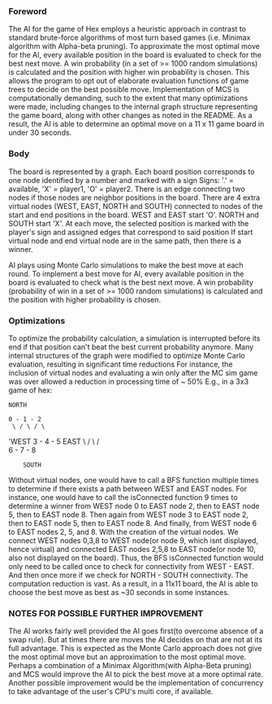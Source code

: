 ### Foreword
The AI for the game of Hex employs a heuristic approach in contrast to standard brute-force algorithms of most turn based 
games (i.e.  Minimax algorithm with Alpha-beta pruning). To approximate the most optimal move for the AI, every available 
position in the  board is evaluated to check for the best next move. A win probability (in a set of >= 1000 random simulations) 
is calculated and the position with higher win probability is chosen. This allows the program to opt out of elaborate 
evaluation functions of game trees to decide on the best possible move. Implementation of MCS is computationally demanding, 
such to the extent that many optimizations were made, including changes to the internal graph structure representing the 
game board, along with other changes as noted in the README. 
As a result, the AI is able to determine an optimal move on a 11 x 11 game board in under 30 seconds.


### Body
The board is represented by a graph.
Each board position corresponds to one node identified by a number and marked with a sign
Signs: '.' = available, 'X' = player1, 'O' = player2.
There is an edge connecting two nodes if those nodes are neighbor positions in the board. 
There are 4 extra virtual nodes (WEST, EAST, NORTH and SOUTH) connected to nodes of the start and end positions in the board.
WEST and EAST start 'O'. NORTH and SOUTH start 'X'.
At each move, the selected position is marked with the player's sign and assigned edges that correspond to said position
If start virtual node and end virtual node are in the same path, then there is a winner.

AI plays using Monte Carlo simulations to make the best move at each round.
To implement a best move for AI, every available position in the board is evaluated to check what is the best next move. 
A win probability (probability of win in a set of >= 1000 random simulations) is calculated and the position with
higher probability is chosen.


### Optimizations
To optimize the probability calculation, a simulation is interrupted before its end if that position can't beat the best current
probability anymore. 
Many internal structures of the graph were modified to optimize Monte Carlo evaluation, resulting in significant
time reductions
For instance, the inclusion of virtual nodes and evaluating a win only after the MC sim game was over
allowed a reduction in processing time of ~ 50%
E.g., in a 3x3 game of hex:


	NORTH

	0 - 1 - 2
	 \ / \ / \
   'WEST  3 - 4 - 5   EAST
	   \ / \ / \
	    6 - 7 - 8 

		SOUTH
		


Without virtual nodes, one would have to call a BFS function multiple times to determine if there exists a path
between WEST and EAST nodes. 
For instance, one would have to call the isConnected function 9 times to determine a winner from 
WEST node 0 to EAST node 2, then to EAST node 5, then to EAST node 8.
Then again from WEST node 3 to EAST node 2, then to EAST node 5, then to EAST node 8.
And finally, from WEST node 6 to EAST nodes 2, 5, and 8.
With the creation of the virtual nodes. We connect WEST nodes 0,3,8 to WEST node(or node 9, which isnt displayed, hence virtual)
and connected EAST nodes 2,5,8 to EAST node(or node 10, also not displayed on the board). 
Thus, the BFS isConnected function would only need to be called once to check for connectivity from WEST - EAST.
And then once more if we check for NORTH - SOUTH connectivity. The computation reduction is vast.
As a result, in a 11x11 board, the AI is able to choose the best move as best as ~30 seconds in some instances. 


### NOTES FOR POSSIBLE FURTHER IMPROVEMENT
The AI works fairly well provided the AI goes first(to overcome absence of a swap rule). But at times there are moves
the AI decides on that are not at its full advantage. This is expected as the Monte Carlo approach does not give
the most optimal move but an approximation to the most optimal move.
Perhaps a combination of a Minimax Algorithm(with Alpha-Beta pruning) and MCS would improve the AI to pick the best
move at a more optimal rate. Another possible improvement would be the implementation of concurrency to take advantage of the 
user's CPU's multi core, if available.
